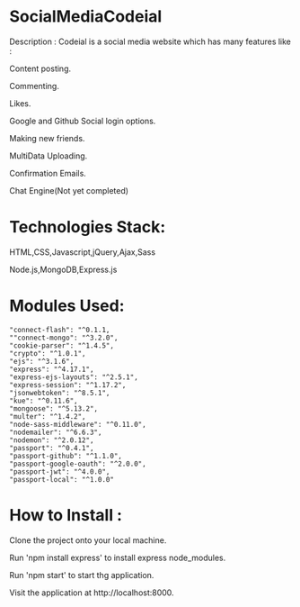 # SocialMediaCodeial

Description : Codeial is a social media website which has many features like :

Content posting.

Commenting.

Likes.

Google and Github Social login options.

Making new friends.

MultiData Uploading.

Confirmation Emails.

Chat Engine(Not yet completed)

# Technologies Stack:

HTML,CSS,Javascript,jQuery,Ajax,Sass

Node.js,MongoDB,Express.js

# Modules Used:

    
   
    "connect-flash": "^0.1.1,
    ""connect-mongo": "^3.2.0",
    "cookie-parser": "^1.4.5",
    "crypto": "^1.0.1",
    "ejs": "^3.1.6",
    "express": "^4.17.1",
    "express-ejs-layouts": "^2.5.1",
    "express-session": "^1.17.2",
    "jsonwebtoken": "^8.5.1",
    "kue": "^0.11.6",
    "mongoose": "^5.13.2",
    "multer": "^1.4.2",
    "node-sass-middleware": "^0.11.0",
    "nodemailer": "^6.6.3",
    "nodemon": "^2.0.12",
    "passport": "^0.4.1",
    "passport-github": "^1.1.0",
    "passport-google-oauth": "^2.0.0",
    "passport-jwt": "^4.0.0",
    "passport-local": "^1.0.0"

# How to Install :

Clone the project onto your local machine.

Run 'npm install express' to install express node_modules.

Run 'npm start' to start thg application.

Visit the application at http://localhost:8000.

